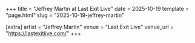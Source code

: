 +++
title = "Jeffrey Martin at Last Exit Live"
date = 2025-10-19
template = "page.html"
slug = "2025-10-19-jeffrey-martin"

[extra]
artist = "Jeffrey Martin"
venue = "Last Exit Live"
venue_url = "https://lastexitlive.com/"
+++

